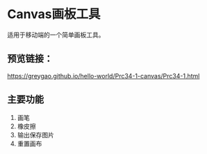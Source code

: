 # Canvas画板工具
适用于移动端的一个简单画板工具。  



## 预览链接：
https://greygao.github.io/hello-world/Prc34-1-canvas/Prc34-1.html

## 主要功能
1. 画笔
2. 橡皮擦
3. 输出保存图片
4. 重置画布
